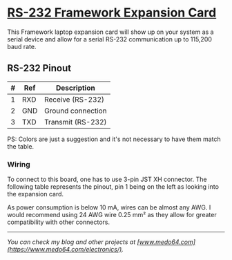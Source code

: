 [RS-232 Framework Expansion Card](https://medo64.com/rs232framecard/)
=====================================================================

This Framework laptop expansion card will show up on your system as a serial
device and allow for a serial RS-232 communication up to 115,200 baud rate.


## RS-232 Pinout

| # | Ref | Description                     |
|--:|-----|---------------------------------|
| 1 | RXD | Receive (RS-232)                |
| 2 | GND | Ground connection               |
| 3 | TXD | Transmit (RS-232)               |

PS: Colors are just a suggestion and it's not necessary to have them match the
table.


### Wiring

To connect to this board, one has to use 3-pin JST XH connector. The following
table represents the pinout, pin 1 being on the left as looking into the
expansion card.

As power consumption is below 10 mA, wires can be almost any AWG. I would
recommend using 24 AWG wire 0.25 mm² as they allow for greater compatibility
with other connectors.

---
*You can check my blog and other projects at [www.medo64.com](https://www.medo64.com/electronics/).*
